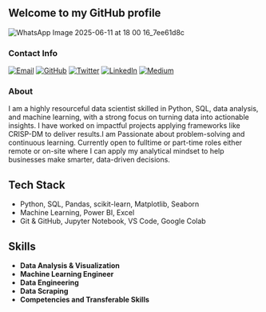 ## Welcome to my GitHub profile

![WhatsApp Image 2025-06-11 at 18 00 16_7ee61d8c](https://github.com/user-attachments/assets/b0a6df3c-10c1-4969-a495-e99888eefa1a)

### Contact Info

[![Email](https://img.shields.io/badge/Email-red?style=for-the-badge&logo=gmail&logoColor=white)](sam12@gmail.com)
[![GitHub](https://img.shields.io/badge/GitHub-black?style=for-the-badge&logo=github)](https://github.com/samkemboi12/samkemboi12)
[![Twitter](https://img.shields.io/badge/Twitter-black?style=for-the-badge&logo=twitter)](https://x.com/SamEssays)
[![LinkedIn](https://img.shields.io/badge/LinkedIn-blue?style=for-the-badge&logo=linkedin)](https://www.linkedin.com/in/samwel-kipkemboi-32a8732a6/)
[![Medium](https://img.shields.io/badge/Medium-black?style=for-the-badge&logo=medium)](https://medium.com/@yourhandle)


### About
I am a highly resourceful data scientist skilled in Python, SQL, data analysis, and machine learning, with a strong focus on turning data into actionable insights. I have worked on  impactful projects applying frameworks like CRISP-DM to deliver results.I am Passionate about problem-solving and continuous learning. Currently open to fulltime or part-time roles either remote or on-site where I can apply my analytical mindset to help businesses make smarter, data-driven decisions.
## Tech Stack
- Python, SQL, Pandas, scikit-learn,  Matplotlib, Seaborn
- Machine Learning, Power BI, Excel
- Git & GitHub,  Jupyter Notebook, VS Code, Google Colab
## Skills                                                                                                
* **Data Analysis & Visualization**                                                                                                                                                                              
* **Machine Learning Engineer**
* **Data Engineering**
* **Data Scraping**
* **Competencies and Transferable Skills**


